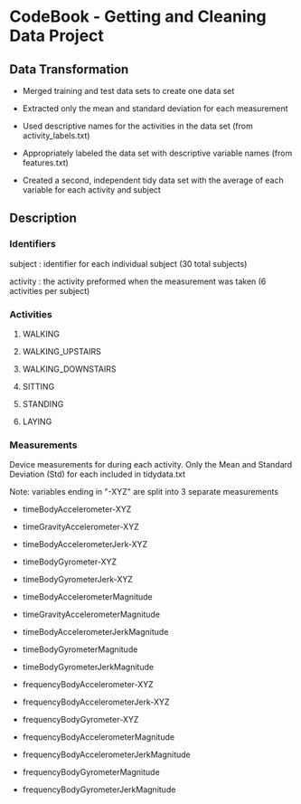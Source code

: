 # CodeBook - Getting and Cleaning Data Project

## Data Transformation 

-   Merged training and test data sets to create one data set

-   Extracted only the mean and standard deviation for each measurement

-   Used descriptive names for the activities in the data set (from activity_labels.txt)

-   Appropriately labeled the data set with descriptive variable names (from features.txt)

-   Created a second, independent tidy data set with the average of each variable for each activity and subject

## Description

### Identifiers

subject : identifier for each individual subject (30 total subjects)

activity : the activity preformed when the measurement was taken (6 activities per subject)

### Activities

1.  WALKING

2.  WALKING_UPSTAIRS

3.  WALKING_DOWNSTAIRS

4.  SITTING

5.  STANDING

6.  LAYING

### Measurements

Device measurements for during each activity. Only the Mean and Standard Deviation (Std) for each included in tidydata.txt

Note: variables ending in "-XYZ" are split into 3 separate measurements

-   timeBodyAccelerometer-XYZ

-   timeGravityAccelerometer-XYZ

-   timeBodyAccelerometerJerk-XYZ

-   timeBodyGyrometer-XYZ

-   timeBodyGyrometerJerk-XYZ

-   timeBodyAccelerometerMagnitude

-   timeGravityAccelerometerMagnitude

-   timeBodyAccelerometerJerkMagnitude

-   timeBodyGyrometerMagnitude

-   timeBodyGyrometerJerkMagnitude

-   frequencyBodyAccelerometer-XYZ

-   frequencyBodyAccelerometerJerk-XYZ

-   frequencyBodyGyrometer-XYZ

-   frequencyBodyAccelerometerMagnitude

-   frequencyBodyAccelerometerJerkMagnitude

-   frequencyBodyGyrometerMagnitude

-   frequencyBodyGyrometerJerkMagnitude
